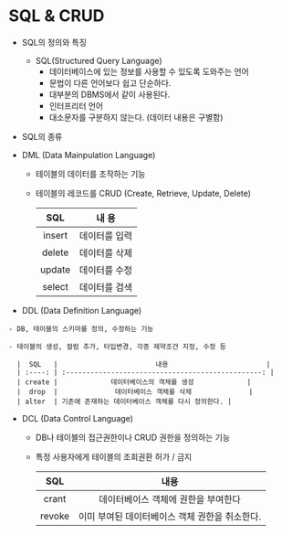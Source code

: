 # SQL & CRUD

- SQL의 정의와 특징

  - SQL(Structured Query Language) 
    - 데이터베이스에 있는 정보를 사용할 수 있도록 도와주는 언어
    - 문법이 다른 언어보다 쉽고 단순하다.
    - 대부분의 DBMS에서 같이 사용된다.
    - 인터프리터 언어
    - 대소문자를 구분하지 않는다. (데이터 내용은 구별함)

-  SQL의 종류

  - DML (Data Mainpulation Language)

    - 테이블의 데이터를 조작하는 기능

    - 테이블의 레코드를 CRUD (Create, Retrieve, Update, Delete)

      |  SQL   |     내 용     |
      | :----: | :-----------: |
      | insert | 데이터를 입력 |
      | delete | 데이터를 삭제 |
      | update | 데이터를 수정 |
      | select | 데이터를 검색 |

  -  DDL (Data Definition Language)

    - DB, 테이블의 스키마를 정의, 수정하는 기능

    - 테이블의 생성, 컬럼 추가, 타입변경, 각종 제약조건 지정, 수정 등

      |  SQL   |                        내용                        |
      | :----: | :------------------------------------------------: |
      | create |             데이터베이스의 객체를 생성             |
      |  drop  |              데이터베이스 객체를 삭제              |
      | alter  | 기존에 존재하는 데이터베이스 객체를 다시 정의한다. |

  - DCL (Data Control Language)

    - DB나 테이블의 접근권한이나 CRUD 권한을 정의하는 기능

    - 특정 사용자에게 테이블의 조회권환 허가 / 금지

      |  SQL   |                      내용                      |
      | :----: | :--------------------------------------------: |
      | crant  |      데이터베이스 객체에 권한을 부여한다       |
      | revoke | 이미 부여된 데이터베이스 객체 권한을 취소한다. |

  
